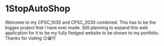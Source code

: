 # 1StopAutoShop 
Welcome to my CPSC_1030 and CPSC_2030 combined. This has to be the bigges project that I have ever made. Still planning to expand this web application for it to be my fully fledged website to be shown to my portfolio. 
Thanks for visting 😏😁!!!